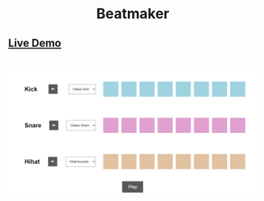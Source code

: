<h1 align="center">Beatmaker</h1>

## [Live Demo](https://joaom00.github.io/Beatmaker/)

<br/>

<img align="center" src=".github/beatmaker.png">
